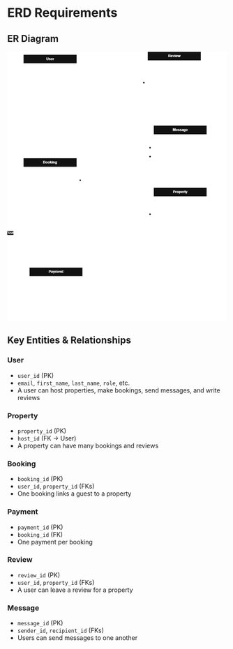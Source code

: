 # ERD Requirements
##  ER Diagram
![ER Diagram](./airbnb_erd.png)

##  Key Entities & Relationships

### User
- `user_id` (PK)
- `email`, `first_name`, `last_name`, `role`, etc.
- A user can host properties, make bookings, send messages, and write reviews

### Property
- `property_id` (PK)
- `host_id` (FK → User)
- A property can have many bookings and reviews

### Booking
- `booking_id` (PK)
- `user_id`, `property_id` (FKs)
- One booking links a guest to a property

### Payment
- `payment_id` (PK)
- `booking_id` (FK)
- One payment per booking

### Review
- `review_id` (PK)
- `user_id`, `property_id` (FKs)
- A user can leave a review for a property

### Message
- `message_id` (PK)
- `sender_id`, `recipient_id` (FKs)
- Users can send messages to one another

